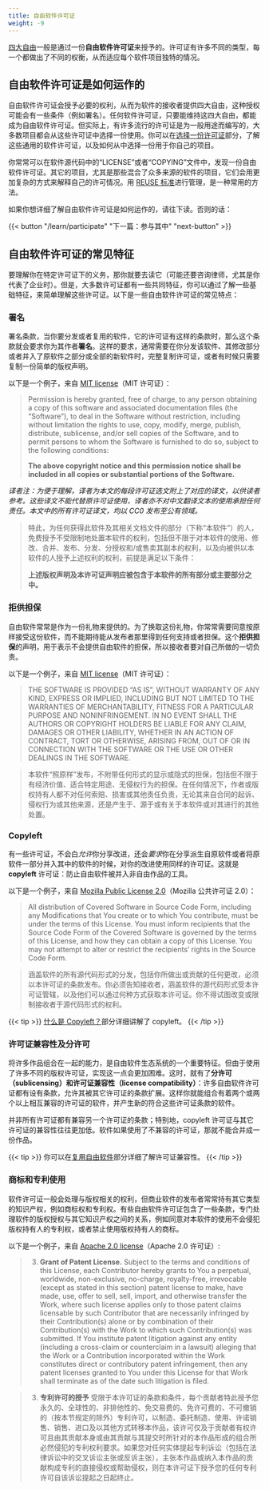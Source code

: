 ```yaml
---
title: 自由软件许可证
weight: -9
---
```


[四大自由](/learn/four-freedoms/)一般是通过一份**自由软件许可证**来授予的。许可证有许多不同的类型，每一个都做出了不同的权衡，从而适应每个软件项目独特的情况。

## 自由软件许可证是如何运作的

自由软件许可证会授予必要的权利，从而为软件的接收者提供四大自由，这种授权可能会有一些条件（例如署名）。任何软件许可证，只要能维持这四大自由，都能成为自由软件许可证。但实际上，有许多流行的许可证是为一般用途而编写的，大多数项目都会从这些许可证中选择一份使用。你可以在[选择一份许可证](/learn/participate/choose-a-license/)部分，了解这些通用的软件许可证，以及如何从中选择一份用于你自己的项目。

你常常可以在软件源代码中的“LICENSE”或者“COPYING”文件中，发现一份自由软件许可证。其它的项目，尤其是那些混合了众多来源的软件的项目，它们会用更加复杂的方式来解释自己的许可情况。用 [REUSE 标准][0]进行管理，是一种常用的方法。

[0]: https://reuse.software/

如果你想详细了解自由软件许可证是如何运作的，请往下读。否则的话：

{{< button "/learn/participate" "下一篇：参与其中" "next-button" >}}

## 自由软件许可证的常见特征

要理解你在特定许可证下的义务，那你就要去读它（可能还要咨询律师，尤其是你代表了企业时）。但是，大多数许可证都有一些共同特征，你可以通过了解一些基础特征，来简单理解这些许可证。以下是一些自由软件许可证的常见特点：

### 署名

署名条款，当你要分发或者复用的软件，它的许可证有这样的条款时，那么这个条款就会要求你为其作者**署名**。这样的要求，通常需要在你分发该软件、其修改部分或者并入了原软件之部分或全部的新软件时，完整复制许可证，或者有时候只需要复制一份简单的版权声明。

以下是一个例子，来自 [MIT license]（MIT 许可证）：

> Permission is hereby granted, free of charge, to any person obtaining a copy of
> this software and associated documentation files (the “Software”), to deal in
> the Software without restriction, including without limitation the rights to
> use, copy, modify, merge, publish, distribute, sublicense, and/or sell copies of
> the Software, and to permit persons to whom the Software is furnished to do so,
> subject to the following conditions:
> 
> <strong style="color: var(--theme)">The above copyright notice and this permission
> notice shall be included in all copies or substantial portions of the
> Software.</strong>

*译者注：为便于理解，译者为本文的每段许可证选文附上了对应的译文，以供读者参考。这些译文不能代替原许可证使用，译者亦不对中文翻译文本的使用承担任何责任。本文中的所有许可证译文，均以 CC0 发布至公有领域。*

> 特此，为任何获得此软件及其相关文档文件的部分（下称“本软件”）的人，免费授予不受限制地处置本软件的权利，包括但不限于对本软件的使用、修改、合并、发布、分发、分授权和/或售卖其副本的权利，以及向被供以本软件的人授予上述权利的权利，前提是满足以下条件：
>
> <strong style="color: var(--theme)">上述版权声明及本许可证声明应被包含于本软件的所有部分或主要部分之中。</strong>

[MIT license]: https://mit-license.org

### 拒供担保

自由软件常常是作为一份礼物来提供的。为了换取这份礼物，你常常需要同意按原样接受这份软件，而不能期待能从发布者那里得到任何支持或者担保。这个**拒供担保**的声明，用于表示不会提供自由软件的担保，所以接收者要对自己所做的一切负责。

以下是一个例子，来自 [MIT license]（MIT 许可证）：

> THE SOFTWARE IS PROVIDED “AS IS”, WITHOUT WARRANTY OF ANY KIND, EXPRESS OR
> IMPLIED, INCLUDING BUT NOT LIMITED TO THE WARRANTIES OF MERCHANTABILITY,
> FITNESS FOR A PARTICULAR PURPOSE AND NONINFRINGEMENT. IN NO EVENT SHALL THE
> AUTHORS OR COPYRIGHT HOLDERS BE LIABLE FOR ANY CLAIM, DAMAGES OR OTHER
> LIABILITY, WHETHER IN AN ACTION OF CONTRACT, TORT OR OTHERWISE, ARISING FROM,
> OUT OF OR IN CONNECTION WITH THE SOFTWARE OR THE USE OR OTHER DEALINGS IN THE
> SOFTWARE.

> 本软件“照原样”发布，不附带任何形式的显示或隐式的担保，包括但不限于有经济价值、适合特定用途、无侵权行为的担保。在任何情况下，作者或版权持有人都不对任何索赔、损害或其他责任负责，无论其来自合同的起诉、侵权行为或其他来源，还是产生于、源于或有关于本软件或对其进行的其他处置。

### Copyleft

有一些许可证，不会白*允许*你分享改进，还会*要求*你在分享派生自原软件或者将原软件一部分并入其中的软件的时候，对你的改进使用同样的许可证。这就是 **copyleft** 许可证：防止自由软件被并入非自由作品的工具。

以下是一个例子，来自 [Mozilla Public License 2.0]（Mozilla 公共许可证 2.0）：

> All distribution of Covered Software in Source Code Form, including any
> Modifications that You create or to which You contribute, must be under the
> terms of this License. You must inform recipients that the Source Code Form of
> the Covered Software is governed by the terms of this License, and how they
> can obtain a copy of this License. You may not attempt to alter or restrict
> the recipients’ rights in the Source Code Form.

> 涵盖软件的所有源代码形式的分发，包括你所做出或贡献的任何更改，必须以本许可证的条款发布。你必须告知接收者，涵盖软件的源代码形式受本许可证管辖，以及他们可以通过何种方式获取本许可证。你不得试图改变或限制接收者于源代码形式的权利。

[Mozilla Public License 2.0]: https://www.mozilla.org/en-US/MPL/2.0/

{{< tip >}}
[什么是 Copyleft？](/learn/copyleft)部分详细讲解了 copyleft。
{{< /tip >}}

### 许可证兼容性及分许可

将许多作品组合在一起的能力，是自由软件生态系统的一个重要特征。但由于使用了许多不同的版权许可证，实现这一点会更加困难。这时，就有了**分许可（sublicensing）**和**许可证兼容性（license compatibility）**：许多自由软件许可证都有设有条款，允许其被其它许可证的条款扩展。这样你就能组合有着两个或两个以上相互兼容的许可证的软件，并产生新的符合这些许可证条款的软件。

并非所有许可证都有兼容另一个许可证的条款；特别地，copyleft 许可证与其它许可证的兼容性往往更加低。软件如果使用了不兼容的许可证，那就不能合并成一份作品。

{{< tip >}}
你可以在[复用自由软件](/learn/participate/derived-works/)部分详细了解许可证兼容性。
{{< /tip >}}

### 商标和专利使用

软件许可证一般会处理与版权相关的权利，但商业软件的发布者常常持有其它类型的知识产权，例如商标权和专利权。有些自由软件许可证包含了一些条款，专门处理软件的版权授权与其它知识产权之间的关系，例如同意对本软件的使用不会侵犯版权持有人的专利权，或者禁止使用版权持有人的商标。

以下是一个例子，来自 [Apache 2.0 license]（Apache 2.0 许可证）:

> 3. **Grant of Patent License.** Subject to the terms and conditions of this
>    License, each Contributor hereby grants to You a perpetual, worldwide,
>    non-exclusive, no-charge, royalty-free, irrevocable (except as stated in
>    this section) patent license to make, have made, use, offer to sell, sell,
>    import, and otherwise transfer the Work, where such license applies only to
>    those patent claims licensable by such Contributor that are necessarily
>    infringed by their Contribution(s) alone or by combination of their
>    Contribution(s) with the Work to which such Contribution(s) was submitted.
>    If You institute patent litigation against any entity (including a
>    cross-claim or counterclaim in a lawsuit) alleging that the Work or a
>    Contribution incorporated within the Work constitutes direct or
>    contributory patent infringement, then any patent licenses granted to You
>    under this License for that Work shall terminate as of the date such
>    litigation is filed.

> 3. **专利许可的授予** 受限于本许可证的条款和条件，每个贡献者特此授予您永久的、全球性的、非排他性的、免交易费的、免许可费的、不可撤销的（按本节规定的除外）专利许可，以制造、委托制造、使用、许诺销售、销售、进口及以其他方式转移本作品，该许可仅及于贡献者有权许可且由其贡献本身或由其贡献与其提交时所针对的本作品形成的组合所必然侵犯的专利权利要求。如果您对任何实体提起专利诉讼（包括在法律诉讼中的交叉诉讼主张或反诉主张），主张本作品或纳入本作品的贡献构成专利的直接侵权或帮助侵权，则在本许可证下授予您的任何专利许可自该诉讼提起之日起终止。

[Apache 2.0 license]: https://www.apache.org/licenses/LICENSE-2.0.html
